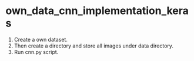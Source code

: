 # own_data_cnn_implementation_keras
1. Create a own dataset.
2. Then create a directory and store all images under data directory.
3. Run cnn.py script.
